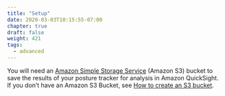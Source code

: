 ```yaml
---
title: "Setup"
date: 2020-03-03T10:15:55-07:00
chapter: true
draft: false
weight: 421
tags:
  - advanced
---
```

You will need an [Amazon Simple Storage Service](https://aws.amazon.com/s3/) (Amazon S3) bucket to save the results of your posture tracker for analysis in Amazon QuickSight. If you don’t have an Amazon S3 Bucket, see [How to create an S3 bucket](https://docs.aws.amazon.com/AmazonS3/latest/user-guide/create-bucket.html).